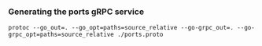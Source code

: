 ### Generating the ports gRPC service

```protoc --go_out=. --go_opt=paths=source_relative --go-grpc_out=. --go-grpc_opt=paths=source_relative ./ports.proto```
